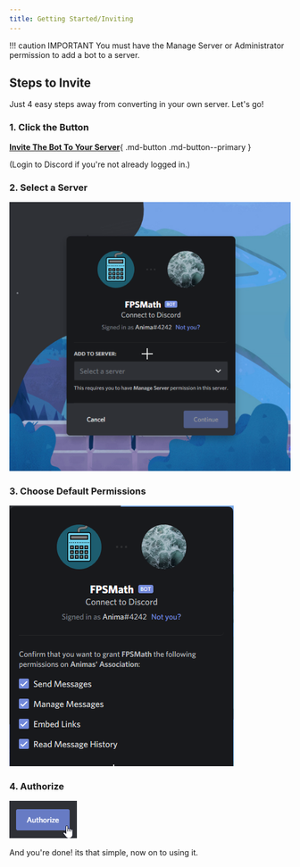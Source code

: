 ```yaml
---
title: Getting Started/Inviting
---
```


!!! caution IMPORTANT
    You must have the Manage Server or Administrator permission to add a bot to a server.

## Steps to Invite

Just 4 easy steps away from converting in your own server. Let's go!

### 1. Click the Button

[**Invite The Bot To Your Server**](https://discord.com/oauth2/authorize?client_id=792712521546465301&scope=bot&permissions=19520){ .md-button .md-button--primary }

\(Login to Discord if you're not already logged in.\)

### 2. Select a Server

![server](assets/images/server-select.png)

### 3. Choose Default Permissions

![Permissions](assets/images/permissions.png)

### 4. Authorize

![authorize](assets/images/authorize.png)

And you're done! its that simple, now on to using it.
